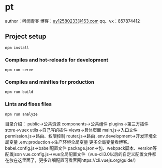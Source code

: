 # pt
author：听闻青春 博客：ay12580233@163.com  qq、vx：857874412
## Project setup
```
npm install
```

### Compiles and hot-reloads for development
```
npm run serve
```

### Compiles and minifies for production
```
npm run build
```

### Lints and fixes files
```
npm run analyze
```

目录介绍：
public->公共资源
components->公共组件
plugins->第三方插件
store->vuex
utils->自己写的插件
views->具体页面
main.js->入口文件
permission.js->路由、权限控制
router.js->路由
.env.development->开发环境全局变量
.env.production->生产环境全局变量    更多全局变量看博客。
babel.config.js->babel配置文件
package.json->包、webpack脚本、version等配置json
vue.config.js->vue全局配置文件（vue-cli3.0以后的自定义配置文件都在放在这里面了，更多详细配置可看官网https://cli.vuejs.org/guide/）

